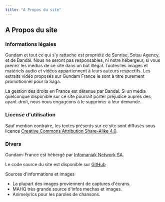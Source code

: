 ```yaml
---
title: "A Propos du site"
---
```


A Propos du site
----------------


### Informations légales


Gundam et tout ce qui s'y rattache est propriété de Sunrise, Sotsu Agency, et de Bandai. Nous ne seront pas responsables, ni notre hébergeur, si vous prenez les médias de ce site dans un but illégal. Toutes les images et matériels audio et vidéos appartiennent à leurs auteurs respectifs. Les extraits vidéo proposés sur Gundam France le sont à titre purement promotionnel pour la Saga.


La gestion des droits en France est détenue par Bandai. Si un média quelconque disponible sur ce site pourrait porter préjudice auprès des ayant-droit, nous nous engageons à le supprimer à leur demande.


### License d'utilisation


Sauf mention contraire, les textes présents sur ce site sont diffusés sous licence [Creative Commons Attribution Share-Alike 4.0](https://creativecommons.org/licenses/by-sa/4.0/deed.fr).


### Divers


Gundam-France est hébergé par [Infomaniak Network SA](http://www.infomaniak.fr/).

Le code source du site est disponible sur [GitHub](https://github.com/Wivik/gundam-france)


Sources d'informations et images


* La plupart des images proviennent de captures d'écrans.
* MAHQ très grande source d'infos mechas et images.
* Animelyrics pour les paroles de chansons.


